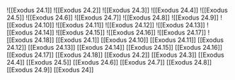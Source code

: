 ![[Exodus 24.1]]
![[Exodus 24.2]]
![[Exodus 24.3]]
![[Exodus 24.4]]
![[Exodus 24.5]]
![[Exodus 24.6]]
![[Exodus 24.7]]
![[Exodus 24.8]]
![[Exodus 24.9]]
![[Exodus 24.10]]
![[Exodus 24.11]]
![[Exodus 24.12]]
![[Exodus 24.13]]
![[Exodus 24.14]]
![[Exodus 24.15]]
![[Exodus 24.16]]
![[Exodus 24.17]]
![[Exodus 24.18]]
[[Exodus 24.1]]
[[Exodus 24.10]]
[[Exodus 24.11]]
[[Exodus 24.12]]
[[Exodus 24.13]]
[[Exodus 24.14]]
[[Exodus 24.15]]
[[Exodus 24.16]]
[[Exodus 24.17]]
[[Exodus 24.18]]
[[Exodus 24.2]]
[[Exodus 24.3]]
[[Exodus 24.4]]
[[Exodus 24.5]]
[[Exodus 24.6]]
[[Exodus 24.7]]
[[Exodus 24.8]]
[[Exodus 24.9]]
[[Exodus 24]]
